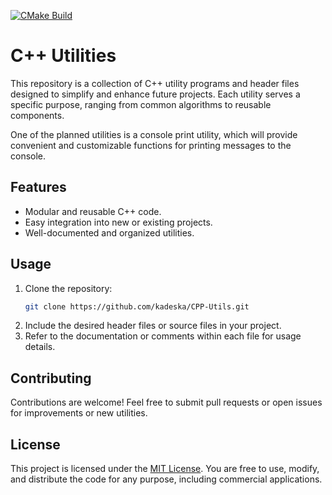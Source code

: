 [![CMake Build](https://github.com/kadeska/CPP-Utils/actions/workflows/CMakeBuild.yml/badge.svg)](https://github.com/kadeska/CPP-Utils/actions/workflows/CMakeBuild.yml)
# C++ Utilities

This repository is a collection of C++ utility programs and header files designed to simplify and enhance future projects. Each utility serves a specific purpose, ranging from common algorithms to reusable components.

One of the planned utilities is a console print utility, which will provide convenient and customizable functions for printing messages to the console.

## Features

- Modular and reusable C++ code.
- Easy integration into new or existing projects.
- Well-documented and organized utilities.

## Usage

1. Clone the repository:
    ```bash
    git clone https://github.com/kadeska/CPP-Utils.git
    ```
2. Include the desired header files or source files in your project.
3. Refer to the documentation or comments within each file for usage details.

## Contributing

Contributions are welcome! Feel free to submit pull requests or open issues for improvements or new utilities.

## License

This project is licensed under the [MIT License](LICENSE). You are free to use, modify, and distribute the code for any purpose, including commercial applications.
